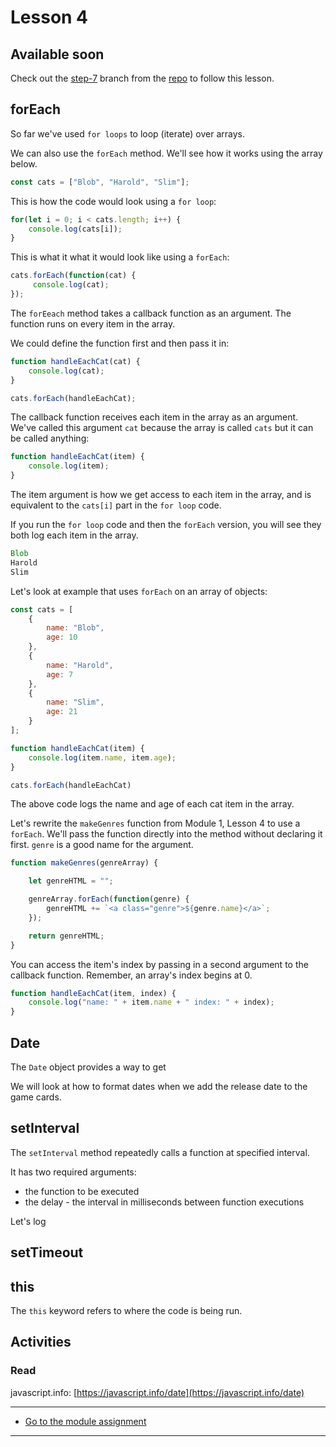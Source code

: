 # Lesson 4 

## Available soon

Check out the [step-7](https://github.com/javascript-repositories/javascript-1-lesson-code/tree/step-7) branch from the [repo](https://github.com/javascript-repositories/javascript-1-lesson-code) to follow this lesson.

## forEach

So far we've used `for loops` to loop (iterate) over arrays.

We can also use the `forEach` method. We'll see how it works using the array below.

```js
const cats = ["Blob", "Harold", "Slim"];
```

This is how the code would look using a `for loop`:

```js
for(let i = 0; i < cats.length; i++) {
    console.log(cats[i]);
}
```

This is what it what it would look like using a `forEach`:

```js
cats.forEach(function(cat) {
     console.log(cat);
});
```

The `forEeach` method takes a callback function as an argument. The function runs on every item in the array.

We could define the function first and then pass it in:

```js
function handleEachCat(cat) {
    console.log(cat);
}

cats.forEach(handleEachCat);
```

The callback function receives each item in the array as an argument. We've called this argument `cat` because the array is called `cats` but it can be called anything:

```js
function handleEachCat(item) {
    console.log(item);
}
```

The item argument is how we get access to each item in the array, and is equivalent to the `cats[i]` part in the `for loop` code.

If you run the `for loop` code and then the `forEach` version, you will see they both log each item in the array.

```js
Blob
Harold
Slim
```

Let's look at example that uses `forEach` on an array of objects:

```js
const cats = [
    {
        name: "Blob",
        age: 10
    },
    {
        name: "Harold",
        age: 7
    },
    {
        name: "Slim",
        age: 21
    }
];

function handleEachCat(item) {
    console.log(item.name, item.age);
}

cats.forEach(handleEachCat)
```

The above code logs the name and age of each cat item in the array.

Let's rewrite the `makeGenres` function from Module 1, Lesson 4 to use a `forEach`. We'll pass the function directly into the method without declaring it first. `genre` is a good name for the argument.

```js
function makeGenres(genreArray) {

    let genreHTML = "";

    genreArray.forEach(function(genre) {
        genreHTML += `<a class="genre">${genre.name}</a>`;
    });

    return genreHTML;
}
```

You can access the item's index by passing in a second argument to the callback function. Remember, an array's index begins at 0.

```js
function handleEachCat(item, index) {
    console.log("name: " + item.name + " index: " + index);
}
```

## Date

The `Date` object provides a way to get 

We will look at how to format dates when we add the release date to the game cards.

## setInterval

The `setInterval` method repeatedly calls a function at specified interval.

It has two required arguments:

- the function to be executed
- the delay - the interval in milliseconds between function executions

Let's log

## setTimeout


## this


The `this` keyword refers to where the code is being run.

## Activities

### Read

javascript.info: [https://javascript.info/date](https://javascript.info/date)

---
- [Go to the module assignment](ma) 
---